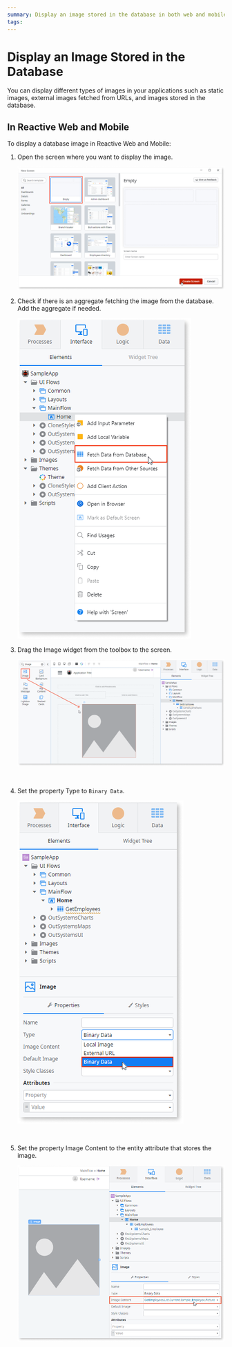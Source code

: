 ```yaml
---
summary: Display an image stored in the database in both web and mobile applications.
tags:
---
```


# Display an Image Stored in the Database

You can display different types of images in your applications such as static images, external images fetched from URLs, and images stored in the database.

## In Reactive Web and Mobile

To display a database image in Reactive Web and Mobile:

1. Open the screen where you want to display the image. 

    ![](images/open-screen-ss.png)


1. Check if there is an aggregate fetching the image from the database. Add the aggregate if needed. 

    ![](images/add-aggregate-ss.png)


1. Drag the Image widget from the toolbox to the screen. 

    ![](images/drag-image-widget-ss.png)

    <br>

1. Set the property Type to `Binary Data`. 

    ![](images/set-property-type.png)

    <br>

1. Set the property Image Content to the entity attribute that stores the image.

    ![](images/set-property-image-content.png)
